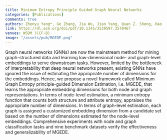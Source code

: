 ```yaml
---
title: Minimum Entropy Principle Guided Graph Neural Networks
categories: [Publications]
comments: true
authors: Zhenyu Yang*, Ge Zhang, Jia Wu, Jian Yang, Quan Z. Sheng, Hao Peng, Angsheng Li, Shan Xue, Jianlin Su
link: https://dl.acm.org/doi/pdf/10.1145/3539597.3570467
venues: WSDM (CCF-B)
image: "/assets/pub/MGEDE.png"
---
```

Graph neural networks (GNNs) are now the mainstream method for mining graph-structured data and learning low-dimensional node- and graph-level embeddings to serve downstream tasks. However, limited by the bottleneck of interpretability that deep neural networks present, existing GNNs have ignored the issue of estimating the appropriate number of dimensions for the embeddings. Hence, we propose a novel framework called Minimum Graph Entropy principle-guided Dimension Estimation, i.e. MGEDE, that learns the appropriate embedding dimensions for both node and graph representations. In terms of node-level estimation, a minimum entropy function that counts both structure and attribute entropy, appraises the appropriate number of dimensions. In terms of graph-level estimation, each graph is assigned a customized embedding dimension from a candidate set based on the number of dimensions estimated for the node-level embeddings. Comprehensive experiments with node and graph classification tasks and nine benchmark datasets verify the effectiveness and generalizability of MGEDE. 